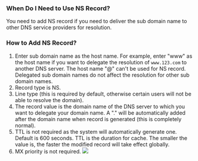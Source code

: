 ### When Do I Need to Use NS Record?
You need to add NS record if you need to deliver the sub domain name to other DNS service providers for resolution.
### How to Add NS Record?
1. Enter sub domain name as the host name. For example, enter "www" as the host name if you want to delegate the resolution of `www.123.com` to another DNS server. The host name "@" can't be used for NS record. Delegated sub domain names do not affect the resolution for other sub domain names.
2. Record type is NS.
3. Line type (this is required by default, otherwise certain users will not be able to resolve the domain).
4. The record value is the domain name of the DNS server to which you want to delegate your domain name. A "." will be automatically added after the domain name when record is generated (this is completely normal).
5. TTL is not required as the system will automatically generate one. Default is 600 seconds. TTL is the duration for cache. The smaller the value is, the faster the modified record will take effect globally.
6. MX priority is not required.
![](//mc.qcloudimg.com/static/img/ade89d17313705d405470208397d3a2a/image.png)

